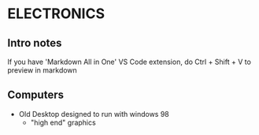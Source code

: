 # ELECTRONICS

## Intro notes
If you have 'Markdown All in One' VS Code extension, do Ctrl + Shift + V to preview in markdown

## Computers
* Old Desktop designed to run with windows 98
	* "high end" graphics